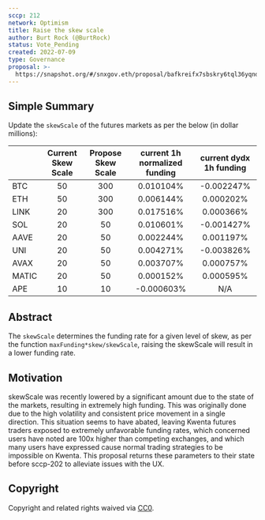 ```yaml
---
sccp: 212
network: Optimism
title: Raise the skew scale
author: Burt Rock (@BurtRock)
status: Vote_Pending
created: 2022-07-09
type: Governance
proposal: >-
  https://snapshot.org/#/snxgov.eth/proposal/bafkreifx7sbskry6tql36yqndzxmawsihd6wfk7dfzae627xh62r4aicye
---
```


## Simple Summary

<!--"If you can't explain it simply, you don't understand it well enough." Provide a simplified and layman-accessible explanation of the SCCP.-->

Update the `skewScale` of the futures markets as per the below (in dollar millions):

|       	| **Current Skew Scale** 	| **Propose Skew Scale** 	| **current 1h normalized funding** 	| **current dydx 1h funding** 	|
|-------	|:----------------------:	|:----------------------:	|:------------------------:	          |:------------------------:
| BTC   	| 50                    	| 300                    	| 0.010104%            	              | -0.002247%
| ETH   	| 50                    	| 300                    	| 0.006144%                	          | 0.000202%
| LINK  	| 20                    	| 300                    	| 0.017516%                	          | 0.000366%
| SOL   	| 20                     	| 50                     	| 0.010601%                	          | -0.001427%
| AAVE  	| 20                     	| 50                     	| 0.002244%                	          | 0.001197%
| UNI   	| 20                     	| 50                     	| 0.004271%                           | -0.003826%
| AVAX  	| 20                     	| 50                     	| 0.003707%                	          | 0.000757%
| MATIC 	| 20                     	| 50                     	| 0.000152%                           | 0.000595%
| APE   	| 10                     	| 10                     	| -0.000603%                	        | N/A

## Abstract

<!--A short (~200 word) description of the variable change proposed.-->

The `skewScale` determines the funding rate for a given level of skew, as per the function `maxFunding*skew/skewScale`, raising the skewScale will result in a lower funding rate.

## Motivation

<!--The motivation is critical for SCCPs that want to update variables within Synthetix. It should clearly explain why the existing variable is not incentive aligned. SCCP submissions without sufficient motivation may be rejected outright.-->

skewScale was recently lowered by a significant amount due to the state of the markets, resulting in extremely high funding. This was originally done due to the high volatility and consistent price movement in a single direction. This situation seems to have abated, leaving Kwenta futures traders exposed to extremely unfavorable funding rates, which concerned users have noted are 100x higher than competing exchanges, and which many users have expressed cause normal trading strategies to be impossible on Kwenta. This proposal returns these parameters to their state before sccp-202 to alleviate issues with the UX.


## Copyright

Copyright and related rights waived via [CC0](https://creativecommons.org/publicdomain/zero/1.0/).
